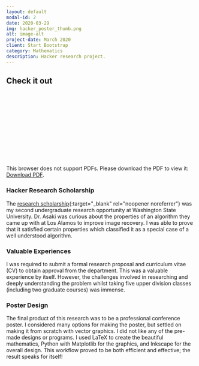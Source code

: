 ```yaml
---
layout: default
modal-id: 2
date: 2020-03-29
img: hacker_poster_thumb.png
alt: image-alt
project-date: March 2020
client: Start Bootstrap
category: Mathematics
description: Hacker research project.
---
```



## Check it out

&nbsp;

<object data="https://drive.google.com/file/d/1PXyiI06Sye30weV4qDiH7nFtC7zsh7Lt/preview" type="application/pdf" width="700px" height="700px" align="center">
    <embed src="https://drive.google.com/file/d/1PXyiI06Sye30weV4qDiH7nFtC7zsh7Lt/view?usp=sharing">
        <p>This browser does not support PDFs. Please download the PDF to view it: <a href="https://drive.google.com/file/d/1PXyiI06Sye30weV4qDiH7nFtC7zsh7Lt/view?usp=sharing">Download PDF</a>.</p>
    </embed>
</object>

### Hacker Research Scholarship

The [research scholarship](http://www.math.wsu.edu/scholarships/HackerScholarship2020.pdf){:target="_blank" rel="noopener noreferrer"} was my second undergraduate research opportunity at Washington State University. Dr. Asaki was curious about the properties of an algorithm they came up with at Los Alamos to improve image recovery. I was able to prove that it satisfied certain properties which classified it as a special case of a well understood algorithm.

### Valuable Experiences

I was required to submit a formal research proposal and curriculum vitae (CV) to obtain approval from the department. This was a valuable experience by itself. However, the challenges involved in researching and deeply understanding the problem whilst taking five upper division classes (including two graduate courses) was immense.

### Poster Design

The final product of this research was to be a professional conference poster. I considered many options for making the poster, but settled on making it from scratch with vector graphics. I did not like any of the pre-made designs or programs. I used LaTeX to create the beautiful mathematics, Python with Matplotlib for the graphics, and Inkscape for the overall design. This workflow proved to be both efficient and effective; the result speaks for itself!
